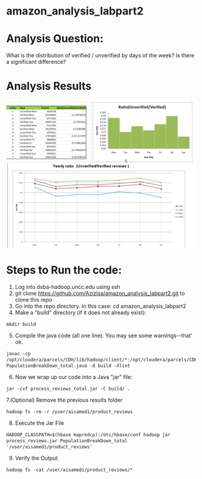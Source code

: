 # amazon_analysis_labpart2
# Analysis Question:
What is the distribution of verified / unverified by days of the week? Is there a significant difference?

# Analysis Results 

![Caption for the picture.](/images/results_chart.png)


# Steps to Run the code:
1. Log into dsba-hadoop.uncc.edu using ssh
2. git clone https://github.com/AzizIsa/amazon_analysis_labpart2.git to clone this repo
3. Go into the repo directory. In this case: cd amazon_analysis_labpart2
4. Make a "build" directory (if it does not already exist): 
``` text
mkdir build
```
5. Compile the java code (all one line). You may see some warnings--that' ok.
``` text
javac -cp /opt/cloudera/parcels/CDH/lib/hadoop/client/*:/opt/cloudera/parcels/CDH/lib/hbase/* PopulationBreakDown_total.java -d build -Xlint
```
6. Now we wrap up our code into a Java "jar" file: 
``` text
jar -cvf process_reviews_total.jar -C build/ .
```

7.(Optional) Remove the previous results folder
``` text
hadoop fs -rm -r /user/aisamedi/product_reviews
```
8. Execute the Jar File
``` text
HADOOP_CLASSPATH=$(hbase mapredcp):/etc/hbase/conf hadoop jar process_reviews.jar PopulationBreakDown_total '/user/aisamedi/product_reviews'
```
9. Verify the Output
``` text
hadoop fs -cat /user/aisamedi/product_reviews/*
```
